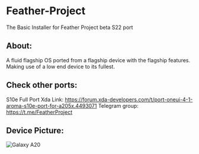 # Feather-Project
The Basic Installer for Feather Project beta S22 port


## About:
A fluid flagship OS ported from a flagship device with the flagship features. Making use of a low end device to its fullest.


## Check other ports:
S10e Full Port
Xda Link: https://forum.xda-developers.com/t/port-oneui-4-1-aroma-s10e-port-for-a205x.4493071
Telegram group: https://t.me/FeatherProject

## Device Picture:
![Galaxy A20](https://fdn2.gsmarena.com/vv/bigpic/samsung-galaxy-a20.jpg "Galaxy A20")
